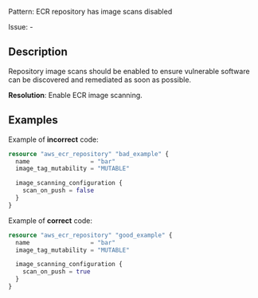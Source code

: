 Pattern: ECR repository has image scans disabled

Issue: -

## Description

Repository image scans should be enabled to ensure vulnerable software can be discovered and remediated as soon as possible.

**Resolution**: Enable ECR image scanning.

## Examples

Example of **incorrect** code:

```terraform
resource "aws_ecr_repository" "bad_example" {
  name                 = "bar"
  image_tag_mutability = "MUTABLE"

  image_scanning_configuration {
    scan_on_push = false
  }
}
```

Example of **correct** code:

```terraform
resource "aws_ecr_repository" "good_example" {
  name                 = "bar"
  image_tag_mutability = "MUTABLE"

  image_scanning_configuration {
    scan_on_push = true
  }
}
```